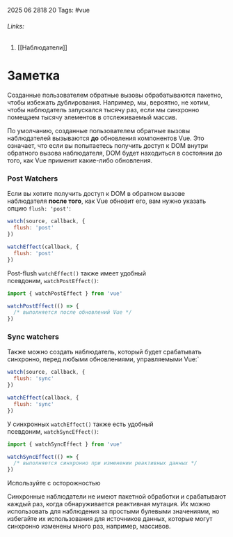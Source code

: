 2025 06 2818 20
Tags: #vue 
###### Links: 
1) [[Наблюдатели]]
# Заметка
Созданные пользователем обратные вызовы обрабатываются пакетно, чтобы избежать дублирования. Например, мы, вероятно, не хотим, чтобы наблюдатель запускался тысячу раз, если мы синхронно помещаем тысячу элементов в отслеживаемый массив.

По умолчанию, созданные пользователем обратные вызовы наблюдателей вызываются **до** обновления компонентов Vue. Это означает, что если вы попытаетесь получить доступ к DOM внутри обратного вызова наблюдателя, DOM будет находиться в состоянии до того, как Vue применит какие-либо обновления.

### Post Watchers
Если вы хотите получить доступ к DOM в обратном вызове наблюдателя **после того**, как Vue обновит его, вам нужно указать опцию `flush: 'post'`:

```js
watch(source, callback, {
  flush: 'post'
})

watchEffect(callback, {
  flush: 'post'
})
```

Post-flush `watchEffect()` также имеет удобный псевдоним, `watchPostEffect()`:
```js
import { watchPostEffect } from 'vue'

watchPostEffect(() => {
  /* выполняется после обновлений Vue */
})
```

### Sync watchers
Также можно создать наблюдатель, который будет срабатывать синхронно, перед любыми обновлениями, управляемыми Vue:`
```js
watch(source, callback, {
  flush: 'sync'
})

watchEffect(callback, {
  flush: 'sync'
})
```
У синхронных `watchEffect()` также есть удобный псевдоним, `watchSyncEffect()`:
```js
import { watchSyncEffect } from 'vue'

watchSyncEffect(() => {
  /* выполняется синхронно при изменении реактивных данных */
})
```
Используйте с осторожностью

Синхронные наблюдатели не имеют пакетной обработки и срабатывают каждый раз, когда обнаруживается реактивная мутация. Их можно использовать для наблюдения за простыми булевыми значениями, но избегайте их использования для источников данных, которые могут синхронно изменены много раз, например, массивов.
